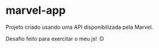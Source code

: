 # marvel-app

Projeto criado usando uma API disponibilizada pela Marvel.

Desafio feito para exercitar o meu js! :D
 
